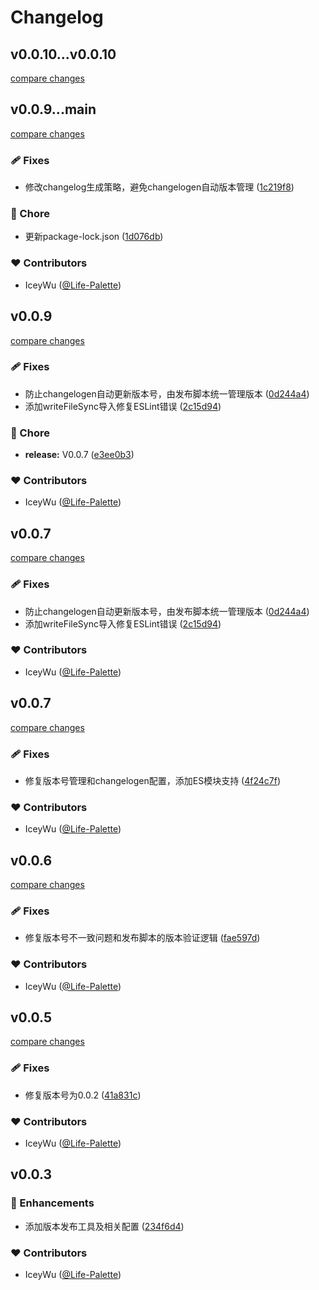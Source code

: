 # Changelog


## v0.0.10...v0.0.10

[compare changes](https://github.com/IceyWu/uniapp-starter/compare/v0.0.10...v0.0.10)

## v0.0.9...main

[compare changes](https://github.com/IceyWu/uniapp-starter/compare/v0.0.9...main)

### 🩹 Fixes

- 修改changelog生成策略，避免changelogen自动版本管理 ([1c219f8](https://github.com/IceyWu/uniapp-starter/commit/1c219f8))

### 🏡 Chore

- 更新package-lock.json ([1d076db](https://github.com/IceyWu/uniapp-starter/commit/1d076db))

### ❤️ Contributors

- IceyWu ([@Life-Palette](https://github.com/Life-Palette))

## v0.0.9

[compare changes](https://github.com/IceyWu/uniapp-starter/compare/v0.0.7...v0.0.9)

### 🩹 Fixes

- 防止changelogen自动更新版本号，由发布脚本统一管理版本 ([0d244a4](https://github.com/IceyWu/uniapp-starter/commit/0d244a4))
- 添加writeFileSync导入修复ESLint错误 ([2c15d94](https://github.com/IceyWu/uniapp-starter/commit/2c15d94))

### 🏡 Chore

- **release:** V0.0.7 ([e3ee0b3](https://github.com/IceyWu/uniapp-starter/commit/e3ee0b3))

### ❤️ Contributors

- IceyWu ([@Life-Palette](https://github.com/Life-Palette))

## v0.0.7

[compare changes](https://github.com/IceyWu/uniapp-starter/compare/v0.0.7...v0.0.7)

### 🩹 Fixes

- 防止changelogen自动更新版本号，由发布脚本统一管理版本 ([0d244a4](https://github.com/IceyWu/uniapp-starter/commit/0d244a4))
- 添加writeFileSync导入修复ESLint错误 ([2c15d94](https://github.com/IceyWu/uniapp-starter/commit/2c15d94))

### ❤️ Contributors

- IceyWu ([@Life-Palette](https://github.com/Life-Palette))

## v0.0.7

[compare changes](https://github.com/IceyWu/uniapp-starter/compare/v0.0.6...v0.0.7)

### 🩹 Fixes

- 修复版本号管理和changelogen配置，添加ES模块支持 ([4f24c7f](https://github.com/IceyWu/uniapp-starter/commit/4f24c7f))

### ❤️ Contributors

- IceyWu ([@Life-Palette](https://github.com/Life-Palette))

## v0.0.6

[compare changes](https://github.com/IceyWu/uniapp-starter/compare/v0.0.4...v0.0.6)

### 🩹 Fixes

- 修复版本号不一致问题和发布脚本的版本验证逻辑 ([fae597d](https://github.com/IceyWu/uniapp-starter/commit/fae597d))

### ❤️ Contributors

- IceyWu ([@Life-Palette](https://github.com/Life-Palette))

## v0.0.5

[compare changes](https://github.com/IceyWu/uniapp-starter/compare/v0.0.3...v0.0.5)

### 🩹 Fixes

- 修复版本号为0.0.2 ([41a831c](https://github.com/IceyWu/uniapp-starter/commit/41a831c))

### ❤️ Contributors

- IceyWu ([@Life-Palette](https://github.com/Life-Palette))

## v0.0.3


### 🚀 Enhancements

- 添加版本发布工具及相关配置 ([234f6d4](https://github.com/IceyWu/uniapp-starter/commit/234f6d4))

### ❤️ Contributors

- IceyWu ([@Life-Palette](https://github.com/Life-Palette))

